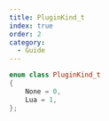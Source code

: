 ```yaml
---
title: PluginKind_t
index: true
order: 2
category:
  - Guide
---
```


```cpp
enum class PluginKind_t
{
    None = 0,
    Lua = 1,
};
```